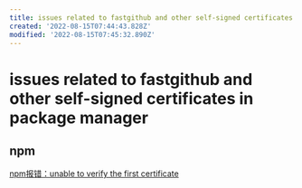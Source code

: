 ```yaml
---
title: issues related to fastgithub and other self-signed certificates in package manager
created: '2022-08-15T07:44:43.828Z'
modified: '2022-08-15T07:45:32.890Z'
---
```


# issues related to fastgithub and other self-signed certificates in package manager

## npm

[npm报错：unable to verify the first certificate](https://blog.csdn.net/fclwd/article/details/79894251)

```bash

```
